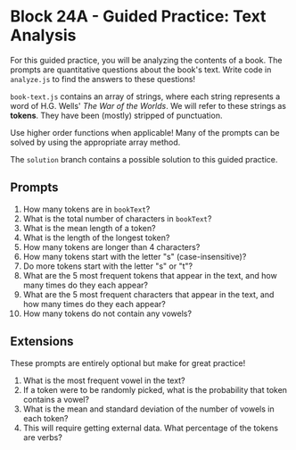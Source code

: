 # Block 24A - Guided Practice: Text Analysis

For this guided practice, you will be analyzing the contents of a book. The prompts are quantitative questions about the book's text. Write code in `analyze.js` to find the answers to these questions!

`book-text.js` contains an array of strings, where each string represents a word of H.G. Wells' _The War of the Worlds_. We will refer to these strings as **tokens**. They have been (mostly) stripped of punctuation.

Use higher order functions when applicable! Many of the prompts can be solved by using the appropriate array method.

The `solution` branch contains a possible solution to this guided practice.

## Prompts

1. How many tokens are in `bookText`?
2. What is the total number of characters in `bookText`?
3. What is the mean length of a token?
4. What is the length of the longest token?
5. How many tokens are longer than 4 characters?
6. How many tokens start with the letter "s" (case-insensitive)?
7. Do more tokens start with the letter "s" or "t"?
8. What are the 5 most frequent tokens that appear in the text, and how many times do they each appear?
9. What are the 5 most frequent characters that appear in the text, and how many times do they each appear?
10. How many tokens do not contain any vowels?

## Extensions

These prompts are entirely optional but make for great practice!

1. What is the most frequent vowel in the text?
2. If a token were to be randomly picked, what is the probability that token contains a vowel?
3. What is the mean and standard deviation of the number of vowels in each token?
4. This will require getting external data. What percentage of the tokens are verbs?
